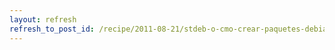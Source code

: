 ```yaml
---
layout: refresh
refresh_to_post_id: /recipe/2011-08-21/stdeb-o-cmo-crear-paquetes-debian-de-mdulos-python-como-churros.html
---
```

